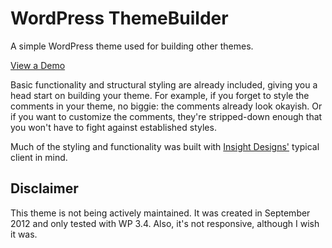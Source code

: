 # WordPress ThemeBuilder

A simple WordPress theme used for building other themes.

[View a Demo](http://wp.rhymeswithmilk.com/themebuilder/)

Basic functionality and structural styling are already included, giving you a head start on building your theme. For example, if you forget to style the comments in your theme, no biggie: the comments already look okayish. Or if you want to customize the comments, they're stripped-down enough that you won't have to fight against established styles.

Much of the styling and functionality was built with [Insight Designs'](http://insightdesigns.com) typical client in mind.

## Disclaimer

This theme is not being actively maintained. It was created in September 2012 and only tested with WP 3.4. Also, it's not responsive, although I wish it was.